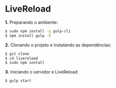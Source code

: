 # LiveReload

**1.** Preparando o ambiente:

```sh
$ sudo npm install -g gulp-cli
$ npm install gulp -D
```

**2.** Clonando o projeto e instalando as dependências:

```sh
$ git clone
$ cd livereload
$ sudo npm install
```
**3.** Iniciando o servidor e LiveReload:

```sh
$ gulp start
```